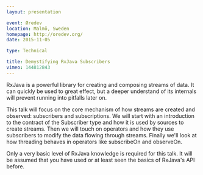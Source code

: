```yaml
---
layout: presentation

event: Øredev
location: Malmö, Sweden
homepage: http://oredev.org/
date: 2015-11-05

type: Technical

title: Demystifying RxJava Subscribers
vimeo: 144812843
---
```


RxJava is a powerful library for creating and composing streams of data. It can quickly be used to great effect, but a deeper understand of its internals will prevent running into pitfalls later on.

This talk will focus on the core mechanism of how streams are created and observed: subscribers and subscriptions. We will start with an introduction to the contract of the Subscriber type and how it is used by sources to create streams. Then we will touch on operators and how they use subscribers to modify the data flowing through streams. Finally we'll look at how threading behaves in operators like subscribeOn and observeOn.

Only a very basic level of RxJava knowledge is required for this talk. It will be assumed that you have used or at least seen the basics of RxJava's API before.
